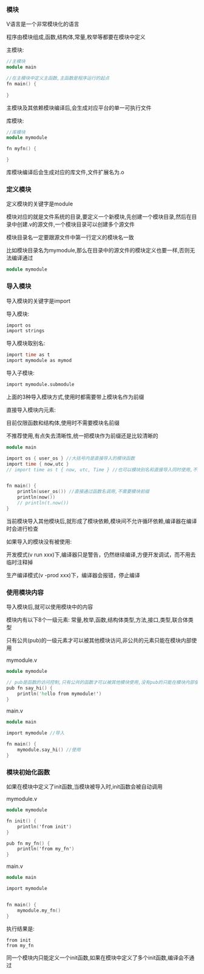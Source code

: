 ### 模块

V语言是一个非常模块化的语言

程序由模块组成,函数,结构体,常量,枚举等都要在模块中定义

主模块:

```v
//主模块
module main

//在主模块中定义主函数,主函数是程序运行的起点
fn main() {
	
}
```

主模块及其依赖模块编译后,会生成对应平台的单一可执行文件

库模块:

```v
//库模块
module mymodule

fn myfn() {

}
```

库模块编译后会生成对应的库文件,文件扩展名为.o

### 定义模块

定义模块的关键字是module

模块对应的就是文件系统的目录,要定义一个新模块,先创建一个模块目录,然后在目录中创建.v的源文件,一个模块目录可以创建多个源文件

模块目录名一定要跟源文件中第一行定义的模块名一致

比如模块目录名为mymodule,那么在目录中的源文件的模块定义也要一样,否则无法编译通过

```v
module mymodule
```

### 导入模块

导入模块的关键字是import

导入模块:

```v
import os
import strings
```

导入模块取别名:

```v
import time as t
import mymodule as mymod
```

导入子模块:

```v
import mymodule.submodule
```

上面的3种导入模块方式,使用时都需要带上模块名作为前缀

直接导入模块内元素:

目前仅限函数和结构体,使用时不需要模块名前缀

不推荐使用,有点失去清晰性,统一把模块作为前缀还是比较清晰的

```v
module main

import os { user_os } //大括号内是直接导入的模块函数
import time { now,utc }
// import time as t { now, utc, Time } //也可以模块别名和直接导入同时使用,不过很少场景会同时使用


fn main() {
	println(user_os()) //直接通过函数名调用,不需要模块前缀
	println(now())
	// println(t.now())
}
```

当前模块导入其他模块后,就形成了模块依赖,模块间不允许循环依赖,编译器在编译时会进行检查

如果导入的模块没有被使用:

开发模式(v run xxx)下,编译器只是警告，仍然继续编译,方便开发调试，而不用去临时注释掉

生产编译模式(v -prod xxx)下，编译器会报错，停止编译

### 使用模块内容

导入模块后,就可以使用模块中的内容

模块内有以下8个一级元素: 常量,枚举,函数,结构体类型,方法,接口,类型,联合体类型

只有公共(pub)的一级元素才可以被其他模块访问,非公共的元素只能在模块内部使用

mymodule.v

```v
module mymodule

// pub是函数的访问控制,只有公共的函数才可以被其他模块使用,没有pub的只能在模块内部使用
pub fn say_hi() {
	println('hello from mymodule!')
}
```

 main.v

```v
module main

import mymodule //导入

fn main() {
	mymodule.say_hi() //使用
}
```

### 模块初始化函数

如果在模块中定义了init函数,当模块被导入时,init函数会被自动调用

mymodule.v

```v
module mymodule

fn init() {
    println('from init')
}

pub fn my_fn() {
    println('from my_fn')
}
```

main.v

```v
module main

import mymodule


fn main() {
    mymodule.my_fn()
}
```

执行结果是:

```
from init
from my_fn
```

同一个模块内只能定义一个init函数,如果在模块中定义了多个init函数,编译会不通过




